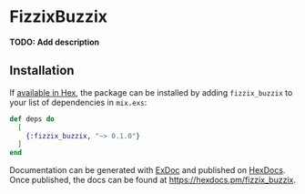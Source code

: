 # FizzixBuzzix

**TODO: Add description**

## Installation

If [available in Hex](https://hex.pm/docs/publish), the package can be installed
by adding `fizzix_buzzix` to your list of dependencies in `mix.exs`:

```elixir
def deps do
  [
    {:fizzix_buzzix, "~> 0.1.0"}
  ]
end
```

Documentation can be generated with [ExDoc](https://github.com/elixir-lang/ex_doc)
and published on [HexDocs](https://hexdocs.pm). Once published, the docs can
be found at <https://hexdocs.pm/fizzix_buzzix>.

